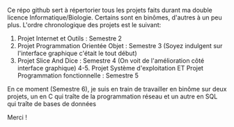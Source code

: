 Ce répo github sert à répertorier tous les projets faits durant ma double licence Informatique/Biologie.
Certains sont en binômes, d'autres à un peu plus.
L'ordre chronologique des projets est le suivant:
1. Projet Internet et Outils : Semestre 2
2. Projet Programmation Orientée Objet : Semestre 3 (Soyez indulgent sur l'interface graphique c'était le tout début)
3. Projet Slice And Dice : Semestre 4 (On voit de l'amélioration côté interface graphique)
4-5. Projet Système d'exploitation ET Projet Programmation fonctionnelle : Semestre 5

En ce moment (Semestre 6), je suis en train de travailler en binôme sur deux projets, un en C qui traîte de la programmation réseau et un autre en SQL qui traîte de bases de données

Merci !
